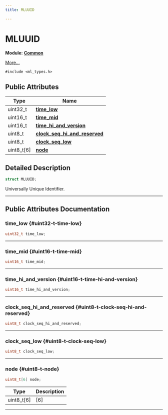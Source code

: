 ```yaml
---
title: MLUUID

---
```


# MLUUID

**Module:** **[Common](/versioned_docs/version-22-Feb-2023/api-ref/api/Modules/group___common/group___common.md)**



 [More...](#detailed-description)


`#include <ml_types.h>`

## Public Attributes

| Type           | Name           |
| -------------- | -------------- |
| uint32_t | **[time_low](/versioned_docs/version-22-Feb-2023/api-ref/api/Modules/group___common/struct_m_l_u_u_i_d.md#uint32-t-time-low)**  |
| uint16_t | **[time_mid](/versioned_docs/version-22-Feb-2023/api-ref/api/Modules/group___common/struct_m_l_u_u_i_d.md#uint16-t-time-mid)**  |
| uint16_t | **[time_hi_and_version](/versioned_docs/version-22-Feb-2023/api-ref/api/Modules/group___common/struct_m_l_u_u_i_d.md#uint16-t-time-hi-and-version)**  |
| uint8_t | **[clock_seq_hi_and_reserved](/versioned_docs/version-22-Feb-2023/api-ref/api/Modules/group___common/struct_m_l_u_u_i_d.md#uint8-t-clock-seq-hi-and-reserved)**  |
| uint8_t | **[clock_seq_low](/versioned_docs/version-22-Feb-2023/api-ref/api/Modules/group___common/struct_m_l_u_u_i_d.md#uint8-t-clock-seq-low)**  |
| uint8_t[6] | **[node](/versioned_docs/version-22-Feb-2023/api-ref/api/Modules/group___common/struct_m_l_u_u_i_d.md#uint8-t-node)**  |

## Detailed Description

```cpp
struct MLUUID;
```


Universally Unique Identifier. 





-----------
## Public Attributes Documentation

### time_low {#uint32-t-time-low}

```cpp
uint32_t time_low;
```






-----------

### time_mid {#uint16-t-time-mid}

```cpp
uint16_t time_mid;
```






-----------

### time_hi_and_version {#uint16-t-time-hi-and-version}

```cpp
uint16_t time_hi_and_version;
```






-----------

### clock_seq_hi_and_reserved {#uint8-t-clock-seq-hi-and-reserved}

```cpp
uint8_t clock_seq_hi_and_reserved;
```






-----------

### clock_seq_low {#uint8-t-clock-seq-low}

```cpp
uint8_t clock_seq_low;
```






-----------

### node {#uint8-t-node}

```cpp
uint8_t[6] node;
```



| Type | Description |
|--|--|
| uint8_t[6] | [6] |






-----------


